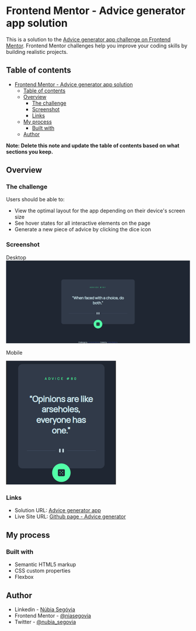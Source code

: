 # Frontend Mentor - Advice generator app solution

This is a solution to the [Advice generator app challenge on Frontend Mentor](https://www.frontendmentor.io/challenges/advice-generator-app-QdUG-13db). Frontend Mentor challenges help you improve your coding skills by building realistic projects.

## Table of contents

- [Frontend Mentor - Advice generator app solution](#frontend-mentor---advice-generator-app-solution)
  - [Table of contents](#table-of-contents)
  - [Overview](#overview)
    - [The challenge](#the-challenge)
    - [Screenshot](#screenshot)
    - [Links](#links)
  - [My process](#my-process)
    - [Built with](#built-with)
  - [Author](#author)

**Note: Delete this note and update the table of contents based on what sections you keep.**

## Overview

### The challenge

Users should be able to:

- View the optimal layout for the app depending on their device's screen size
- See hover states for all interactive elements on the page
- Generate a new piece of advice by clicking the dice icon

### Screenshot

Desktop
![Desktop screenshot](./design/screenshot/advicegenerator-desktop.png)

Mobile

![Mobile screenshot](./design/screenshot/advicegenerator-mobile.png)

### Links

- Solution URL: [Advice generator app](https://www.frontendmentor.io/solutions/advice-generator-app-M2uhbLSjOa)
- Live Site URL: [Github page - Advice generator](https://nubiasegovia.github.io/advice-generator-app/)

## My process

### Built with

- Semantic HTML5 markup
- CSS custom properties
- Flexbox

## Author

- Linkedin - [Núbia Segóvia](https://www.linkedin.com/in/nubiasegovia/)
- Frontend Mentor - [@niasegovia](https://www.frontendmentor.io/profile/niasegovia)
- Twitter - [@nubia_segovia](https://twitter.com/nubia_segovia)
